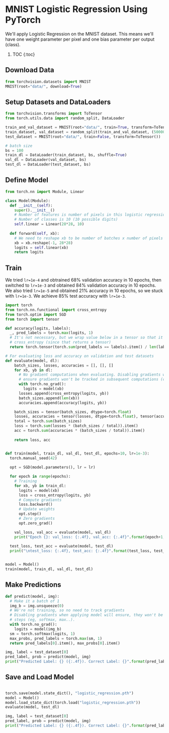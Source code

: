 # MNIST Logistic Regression Using PyTorch

We'll apply Logistic Regression on the MNIST dataset. This means we'll have one weight parameter per pixel and one bias parameter per output (class).

1. TOC
{:toc}

## Download Data

~~~python
from torchvision.datasets import MNIST
MNIST(root="data/", download=True)
~~~

## Setup Datasets and DataLoaders

~~~python
from torchvision.transforms import ToTensor
from torch.utils.data import random_split, DataLoader

train_and_val_dataset = MNIST(root="data/", train=True, transform=ToTensor())
train_dataset, val_dataset = random_split(train_and_val_dataset, (50000, 10000))
test_dataset = MNIST(root="data/", train=False, transform=ToTensor())

# batch size
bs = 100
train_dl = DataLoader(train_dataset, bs, shuffle=True)
val_dl = DataLoader(val_dataset, bs)
test_dl = DataLoader(test_dataset, bs)
~~~

## Define Model

~~~python
from torch.nn import Module, Linear

class Model(Module):
  def __init__(self):
    super().__init__()
    # Number of features is number of pixels in this logistic regression model
    # Number of classes is 10 (10 possible digits)
    self.linear = Linear(28*28, 10)
  
  def forward(self, xb):
    # We need to reshape xb to be number of batches x number of pixels
    xb = xb.reshape(-1, 28*28)
    logits = self.linear(xb)
    return logits
~~~

## Train

We tried `lr=1e-4` and obtrained 68% validation accuracy in 10 epochs, then switched to `lr=1e-3` and obtained 84% validation accuracy in 10 epochs.
We also tried `lr=1e-5` and obtained 21% accuracy in 10 epochs, so we stuck with `lr=1e-3`. We achieve 85% test accuracy with `lr=1e-3`.

~~~python
import torch
from torch.nn.functional import cross_entropy
from torch.optim import SGD
from torch import tensor

def accuracy(logits, labels):
  _, pred_labels = torch.max(logits, 1)
  # It's not necessary, but we wrap value below in a tensor so that it's consistent with
  # cross_entropy (since that returns a tensor)
  return torch.tensor(torch.sum(pred_labels == labels).item() / len(labels))

# For evaluating loss and accuracy on validation and test datasets
def evaluate(model, dl):
    batch_sizes, losses, accuracies = [], [], []
    for xb, yb in dl:
      # No gradient computations when evaluating. Disabling gradients when applying model will
      # ensure gradients won't be tracked in subsequent computations (cross_entropy, accuracy..)
      with torch.no_grad():
        logits = model(xb)
      losses.append(cross_entropy(logits, yb))
      batch_sizes.append(len(xb))
      accuracies.append(accuracy(logits, yb))

    batch_sizes = tensor(batch_sizes, dtype=torch.float)
    losses, accuracies = tensor(losses, dtype=torch.float), tensor(accuracies, dtype=torch.float)
    total = torch.sum(batch_sizes)
    loss = torch.sum(losses * (batch_sizes / total)).item()
    acc = torch.sum(accuracies * (batch_sizes / total)).item()
    
    return loss, acc


def train(model, train_dl, val_dl, test_dl, epochs=10, lr=1e-3):
  torch.manual_seed(42)
  
  opt = SGD(model.parameters(), lr = lr)

  for epoch in range(epochs):
    # Training
    for xb, yb in train_dl:
      logits = model(xb)
      loss = cross_entropy(logits, yb)
      # Compute gradients
      loss.backward()
      # Update weights
      opt.step()
      # Zero gradients
      opt.zero_grad()

    val_loss, val_acc = evaluate(model, val_dl)
    print("Epoch {}: val_loss: {:.4f}, val_acc: {:.4f}".format(epoch+1, val_loss, val_acc))
    
  test_loss, test_acc = evaluate(model, test_dl)
  print("\ntest_loss: {:.4f}, test_acc: {:.4f}".format(test_loss, test_acc))


model = Model()
train(model, train_dl, val_dl, test_dl)

~~~

## Make Predictions

~~~python
def predict(model, img):
  # Make it a batch of 1
  img_b = img.unsqueeze(0)
  # We're not training, so no need to track gradients
  # Disabling gradients when applying model will ensure, they won't be tracked at later
  # steps (eg, softmax, max..).
  with torch.no_grad():
    logits = model(img_b)
  sm = torch.softmax(logits, 1)
  max_probs, pred_labels = torch.max(sm, 1)
  return pred_labels[0].item(), max_probs[0].item()

img, label = test_dataset[0]
pred_label, prob = predict(model, img)
print("Predicted Label: {} ({:.4f}). Correct Label: {}".format(pred_label, prob, label))

~~~

## Save and Load Model

~~~python

torch.save(model.state_dict(), "logistic_regression.pth")
model = Model()
model.load_state_dict(torch.load("logistic_regression.pth"))
evaluate(model, test_dl)

img, label = test_dataset[0]
pred_label, prob = predict(model, img)
print("Predicted Label: {} ({:.4f}). Correct Label: {}".format(pred_label, prob, label))
~~~
